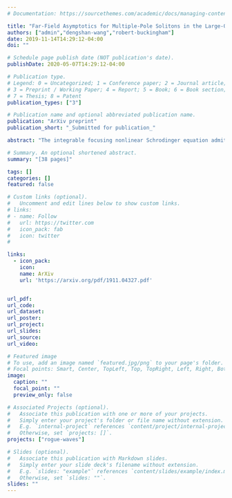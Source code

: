 ```yaml
---
# Documentation: https://sourcethemes.com/academic/docs/managing-content/

title: "Far-Field Asymptotics for Multiple-Pole Solitons in the Large-Order Limit"
authors: ["admin","dengshan-wang","robert-buckingham"]
date: 2019-11-14T14:29:12-04:00
doi: ""

# Schedule page publish date (NOT publication's date).
publishDate: 2020-05-07T14:29:12-04:00

# Publication type.
# Legend: 0 = Uncategorized; 1 = Conference paper; 2 = Journal article;
# 3 = Preprint / Working Paper; 4 = Report; 5 = Book; 6 = Book section;
# 7 = Thesis; 8 = Patent
publication_types: ["3"]

# Publication name and optional abbreviated publication name.
publication: "ArXiv preprint"
publication_short: "_Submitted for publication_"

abstract: "The integrable focusing nonlinear Schrodinger equation admits soliton solutions whose associated spectral data consist of a single pair of conjugate poles of arbitrary order. We study families of such multiple-pole solitons generated by Darboux transformations as the pole order tends to infinity. We show that in an appropriate scaling, there are four regions in the space-time plane where solutions display qualitatively distinct behaviors: an exponential-decay region, an algebraic-decay region, a non-oscillatory region, and an oscillatory region. Using the nonlinear steepest-descent method for analyzing Riemann-Hilbert problems, we compute the leading-order asymptotic behavior in the algebraic-decay, non-oscillatory, and oscillatory regions."

# Summary. An optional shortened abstract.
summary: "[38 pages]"

tags: []
categories: []
featured: false

# Custom links (optional).
#   Uncomment and edit lines below to show custom links.
# links:
# - name: Follow
#   url: https://twitter.com
#   icon_pack: fab
#   icon: twitter
#

links:
  - icon_pack:
    icon:
    name: ArXiv
    url: 'https://arxiv.org/pdf/1911.04327.pdf'


url_pdf:
url_code:
url_dataset:
url_poster:
url_project:
url_slides:
url_source:
url_video:

# Featured image
# To use, add an image named `featured.jpg/png` to your page's folder.
# Focal points: Smart, Center, TopLeft, Top, TopRight, Left, Right, BottomLeft, Bottom, BottomRight.
image:
  caption: ""
  focal_point: ""
  preview_only: false

# Associated Projects (optional).
#   Associate this publication with one or more of your projects.
#   Simply enter your project's folder or file name without extension.
#   E.g. `internal-project` references `content/project/internal-project/index.md`.
#   Otherwise, set `projects: []`.
projects: ["rogue-waves"]

# Slides (optional).
#   Associate this publication with Markdown slides.
#   Simply enter your slide deck's filename without extension.
#   E.g. `slides: "example"` references `content/slides/example/index.md`.
#   Otherwise, set `slides: ""`.
slides: ""
---
```


